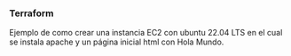 ### Terraform
Ejemplo de como crear una instancia EC2 con ubuntu 22.04 LTS en el cual se instala apache y un página inicial html con Hola Mundo.